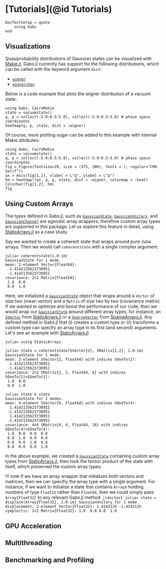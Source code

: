 # [Tutorials](@id Tutorials)

```@meta
DocTestSetup = quote
    using Gabs
end
```

## Visualizations

Quasiprobability distributions of Gaussian states can be visualized with [Makie.jl](https://github.com/MakieOrg/Makie.jl). Gabs.jl
currently has support for the following distributions, which can be called with the keyword argument `dist`:
- [`wigner`](@ref)
- [`wignerchar`](@ref)

Below is a code example that plots the wigner distribution of a vacuum state:
```@example
using Gabs, CairoMakie
state = vacuumstate()
q, p = collect(-5.0:0.5:5.0), collect(-5.0:0.5:5.0) # phase space coordinates
heatmap(q, p, state, dist = :wigner)
```
Of course, more plotting sugar can be added to this example with internal Makie attributes:
```@example
using Gabs, CairoMakie
state = vacuumstate()
q, p = collect(-5.0:0.5:5.0), collect(-5.0:0.5:5.0) # phase space coordinates
fig = Figure(fontsize=20, size = (375, 300), fonts = (; regular="CMU Serif"))
ax = Axis(fig[1,1], xlabel = L"q", ylabel = L"p")
hm = heatmap!(ax, q, p, state, dist = :wigner, colormap = :heat)
Colorbar(fig[1,2], hm)
fig
```
## Using Custom Arrays

The types defined in Gabs.jl, such as [`GaussianState`](@ref), [`GaussianUnitary`](@ref), and
[`GaussianChannel`](@ref) are agnostic array wrappers, therefore custom array types are supported 
in this package. Let us explore this feature in detail, using [StaticArrays.jl](https://github.com/JuliaArrays/StaticArrays.jl) as a case study.

Say we wanted to create a coherent state that wraps around pure Julia arrays. Then we would call
`coherentstate` with a single complex argument:
```jldoctest
julia> coherentstate(1.0-im)
GaussianState for 1 mode.
mean: 2-element Vector{Float64}:
  1.4142135623730951
 -1.4142135623730951
covariance: 2×2 Matrix{Float64}:
 1.0  0.0
 0.0  1.0
```
Here, we initialized a [`GaussianState`](@ref) object that wraps around a `Vector` of size two (mean vector)
and a `Matrix` of size two by two (covariance matrix). If we wanted to optimize and boost the performance of our code,
then we would wrap our [`GaussianState`](@ref) around different array types, for instance, an [`SVector`](https://juliaarrays.github.io/StaticArrays.jl/stable/api/#StaticArraysCore.SVector) from [StaticArrays.jl](https://github.com/JuliaArrays/StaticArrays.jl) or a [`SparseVector`](https://docs.julialang.org/en/v1/stdlib/SparseArrays/#SparseArrays.SparseVector) from [SparseArrays.jl](https://github.com/JuliaSparse/SparseArrays.jl). Any defined method in Gabs.jl that (i) creates a custom type or (ii) transforms a custom type
can specify an array type in its first (and second) arguments. Let's see an example with [StaticArrays.jl](https://github.com/JuliaArrays/StaticArrays.jl):
```jldoctest
julia> using StaticArrays

julia> state = coherentstate(SVector{2}, SMatrix{2,2}, 1.0-im)
GaussianState for 1 mode.
mean: 2-element SVector{2, Float64} with indices SOneTo(2):
  1.4142135623730951
 -1.4142135623730951
covariance: 2×2 SMatrix{2, 2, Float64, 4} with indices SOneTo(2)×SOneTo(2):
 1.0  0.0
 0.0  1.0

julia> state ⊗ state
GaussianState for 2 modes.
mean: 4-element SVector{4, Float64} with indices SOneTo(4):
  1.4142135623730951
 -1.4142135623730951
  1.4142135623730951
 -1.4142135623730951
covariance: 4×4 SMatrix{4, 4, Float64, 16} with indices SOneTo(4)×SOneTo(4):
 1.0  0.0  0.0  0.0
 0.0  1.0  0.0  0.0
 0.0  0.0  1.0  0.0
 0.0  0.0  0.0  1.0
```
In the above example, we created a [`GaussianState`](@ref) containing custom array types from
[StaticArrays.jl](https://github.com/JuliaArrays/StaticArrays.jl), then took the tensor product
of the state with itself, which preserved the custom array types.

!!! note
    If we have an array wrapper that initializes both vectors
    and matrices, then we can specifiy the array type with a single argument. For instance, if we want
    to initialize a state that contains `Array`s holding numbers of type `Float32` rather
    than `Float64`, then we could simply pass `Array{Float32}` to any relevant Gabs.jl method:
    ```jldoctest
    julia> state = displace(Array{Float32}, 1.0-im)
    GaussianUnitary for 1 mode.
    displacement: 2-element Vector{Float32}:
      1.4142135
     -1.4142135
    symplectic: 2×2 Matrix{Float32}:
     1.0  0.0
     0.0  1.0
    ```

## GPU Acceleration

## Multithreading

## Benchmarking and Profiling


